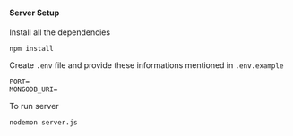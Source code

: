 #### Server Setup

Install all the dependencies

```
npm install
```

Create `.env` file and provide these informations mentioned in `.env.example`

```
PORT=
MONGODB_URI=
```

To run server

```
nodemon server.js
```
